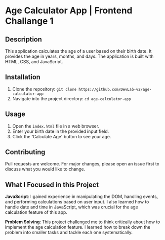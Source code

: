 # Age Calculator App | Frontend Challange 1

## Description
This application calculates the age of a user based on their birth date. It provides the age in years, months, and days. The application is built with HTML, CSS, and JavaScript.

## Installation
1. Clone the repository: `git clone https://github.com/DevLab-v2/age-calculator-app`
2. Navigate into the project directory: `cd age-calculator-app`

## Usage
1. Open the `index.html` file in a web browser.
2. Enter your birth date in the provided input field.
3. Click the 'Calculate Age' button to see your age.

## Contributing
Pull requests are welcome. For major changes, please open an issue first to discuss what you would like to change.

## What I Focused in this Project

**JavaScript**: I gained experience in manipulating the DOM, handling events, and performing calculations based on user input. I also learned how to handle date and time in JavaScript, which was crucial for the age calculation feature of this app.

**Problem Solving**: This project challenged me to think critically about how to implement the age calculation feature. I learned how to break down the problem into smaller tasks and tackle each one systematically.